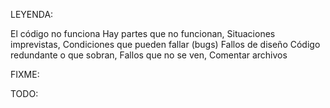 LEYENDA:
<!-- ! Problemas Urgentes       --> El código no funciona
<!-- ^ Problemas Principales    --> Hay partes que no funcionan, Situaciones imprevistas, Condiciones que pueden fallar (bugs)
<!-- * Problemas Secundarios    --> Fallos de diseño
<!-- ? Problemas Menores        --> Código redundante o que sobran, Fallos que no se ven, Comentar archivos


FIXME:
<!-- * En la pokeapi habría que cambiar la mayúscula inicial del nombre del pokemon, que la id siempre tenga 4 digitos, que el tipo este en español -->
<!-- ? En la pokeapi si se introducen numeros negativos o decimales da error en la consola (No visible para el usuario) -->
<!-- ? En la pokeapi y en la climaapi cuando llegas por primera vez sale un error en consola (No visible para el usuario) -->


TODO:

